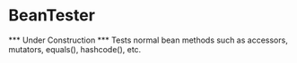 # BeanTester
*** Under Construction *** Tests normal bean methods such as accessors, mutators, equals(), hashcode(), etc.
